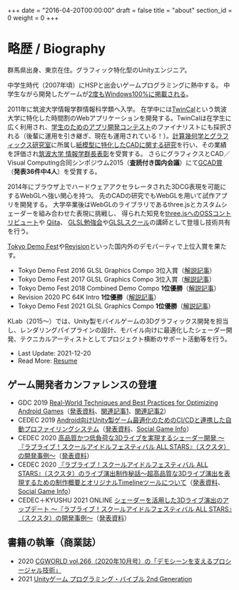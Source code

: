 +++
date = "2016-04-20T00:00:00"
draft = false
title = "about"
section_id = 0
weight = 0
+++

# 略歴 / Biography

群馬県出身、東京在住。グラフィック特化型のUnityエンジニア。

中学生時代（2007年頃）にHSPと出会いゲームプログラミングに熱中する。
中学生ながら開発したゲームが[2度もWindows100%に掲載される](/works/#windows-games)。

2011年に筑波大学情報学群情報科学類へ入学。
在学中には[TwinCal](http://gam0022.net/app/twincal/)という筑波大学に特化した時間割のWebアプリケーションを開発する。TwinCalは在学生に広く利用され、[学生のためのアプリ開発コンテスト](http://acaric-valuator.com/event/studentappcontest2013/)のファイナリストにも採択される（後輩に運用を引き継ぎ、現在も運用されている！）。[計算幾何学とグラフィックス研究室](http://www.cgg.cs.tsukuba.ac.jp/)に所属し[紙模型に特化したCADに関する研究](/works/#research)を行い、その業績を評価され[筑波大学 情報学群長表彰](https://twitter.com/gam0022/status/580638093226692608)を受賞する。
さらにグラフィクスとCAD／Visual Computing合同シンポジウム2015（**査読付き国内会議**）にて[GCAD賞](http://cgvi.jp/gcad/%CD%A5%BD%A8%B8%A6%B5%E6%C8%AF%C9%BD%BE%DE.html#qd40ba36)（**発表36件中4人**）を受賞する。

2014年にブラウザ上でハードウェアアクセラレータされた3DCG表現を可能にするWebGLへ強い関心を持つ。
先のCADの研究でもWebGLを用いて試作アプリを開発する。
大学卒業後はWebGLのライブラリであるthree.jsとカスタムシェーダーを組み合わせた表現に挑戦し、
得られた知見を[three.jsへのOSSコントリビュート](https://github.com/mrdoob/three.js/pulls?q=is%3Apr+author%3Agam0022+is%3Aclosed)や
[Qiita](http://qiita.com/gam0022/items/9875480d33e03fe2113c)、
[GLSL勉強会](http://gam0022.net/blog/2016/02/16/glsl-tech/)や[GLSLスクール](https://webgl.souhonzan.org/entry/?v=0703)の講師として登壇し技術共有を行う。

[Tokyo Demo Fest](http://tokyodemofest.jp)や[Revision](https://2020.revision-party.net/start)といった国内外のデモパーティで上位入賞を果たす。

- Tokyo Demo Fest 2016 GLSL Graphics Compo 3位入賞（[解説記事](/blog/2016/02/24/tokyo-demo-fest/)）
- Tokyo Demo Fest 2017 GLSL Graphics Compo 3位入賞（[解説記事](/blog/2017/02/24/tdf2017/)）
- Tokyo Demo Fest 2018 Combined Demo Compo **1位優勝**（[解説記事](/blog/2018/12/12/tdf2018/)）
- Revision 2020 PC 64K Intro **1位優勝**（[解説記事](/blog/2020/04/30/revision2020/)）
- Tokyo Demo Fest 2021 GLSL Graphics Compo **1位優勝**（[解説記事](blog/2021/12/20/tdf2021-glsl/)）

KLab（2015～）では、Unity製モバイルゲームの3Dグラフィックス開発を担当し、レンダリングパイプラインの設計、モバイル向けに最適化したシェーダー開発、テクニカルアーティストとしてプロジェクト横断のサポート活動等を行う。

- Last Update: 2021-12-20
- Read More: [Resume](/resume)

## ゲーム開発者カンファレンスの登壇

- GDC 2019 [Real-World Techniques and Best Practices for Optimizing Android Games](https://schedule2019.gdconf.com/session/real-world-techniques-and-best-practices-for-optimizing-android-games-presented-by-google-inc/865328)（[発表資料](https://www.slideshare.net/klab-tech/continuous-profiling-for-android-game-performance-optimization-216466184)、[関連記事1](https://gam0022.net/blog/2019/03/28/gdc2019/)、[関連記事2](https://www.klab.com/jp/blog/pr/2019/51708260.html)）
- CEDEC 2019 [Android向けUnity製ゲーム最適化のためのCI/CDと連携した自動プロファイリングシステム](https://cedec.cesa.or.jp/2019/session/detail/s5c9cb02154338.html)（[発表資料](https://www.slideshare.net/klab-tech/androidunitycicd)、[Social Game Info](https://gamebiz.jp/?p=249260)）
- CEDEC 2020 [高品質かつ低負荷な3Dライブを実現するシェーダー開発 ～『ラブライブ！スクールアイドルフェスティバル ALL STARS』（スクスタ）の開発事例～](https://cedec.cesa.or.jp/2020/session/detail/s5e4e64530d6ab.html)（[発表資料](https://docs.google.com/presentation/d/e/2PACX-1vSLQNQyqfGCVsqcEuOJLFqvHpASQZ5UZhjAuWnS5C3tYSGWjpmGYmI9ZOkt36hGGe3mWYXqxJgjCCAz/pub?start=false&loop=false&delayms=3000&slide=id.ga37e29a62e_3_91)）
- CEDEC 2020 [『ラブライブ！スクールアイドルフェスティバル ALL STARS』（スクスタ）のライブ演出制作秘話～超高品質な3Dライブ演出を表現するための制作概要とオリジナルTimelineツールについて](https://cedec.cesa.or.jp/2020/session/detail/s5e830d3830b9a)（[発表資料](https://www.klab.com/jp/blog/creative/2020/cedec2020.html)、[Social Game Info](https://gamebiz.jp/?p=275988)）
- CEDEC＋KYUSHU 2021 ONLINE [シェーダーを活用した3Dライブ演出のアップデート ～『ラブライブ！スクールアイドルフェスティバル ALL STARS』（スクスタ）の開発事例～​](http://cedec-kyushu.jp/2021/session/07.html)（[発表資料](https://www.klab.com/jp/blog/tech/2021/cedec-kyushu-2021-online-3d.html)）

## 書籍の執筆（商業誌）

- 2020 [CGWORLD vol.266（2020年10月号）の「デモシーンを支えるプロシージャル技術」](https://gam0022.net/blog/2020/09/13/cgworld-vol266/)
- 2021 [Unityゲーム プログラミング・バイブル 2nd Generation](https://gam0022.net/blog/2021/06/08/unity-bible2/)
